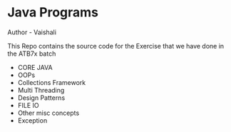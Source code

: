 # Java Programs
Author - Vaishali

This Repo contains the source code for the Exercise that we have done in the ATB7x batch

- CORE JAVA
- OOPs
- Collections Framework
- Multi Threading
- Design Patterns
- FILE IO
- Other misc concepts
- Exception

  
  
  
